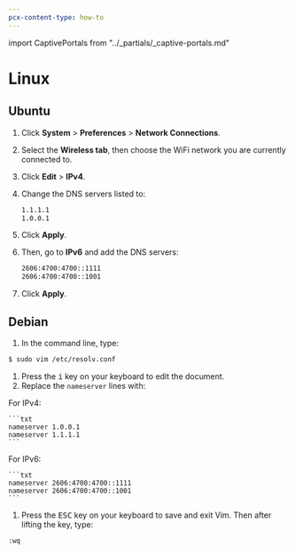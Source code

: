 ```yaml
---
pcx-content-type: how-to
---
```


import CaptivePortals from "../_partials/_captive-portals.md"

# Linux

## Ubuntu

1. Click **System** > **Preferences** > **Network Connections**.
1. Select the **Wireless tab**, then choose the WiFi network you are currently connected to.
1. Click **Edit** > **IPv4**.
1. Change the DNS servers listed to:

    ```txt
    1.1.1.1
    1.0.0.1
    ```

1. Click **Apply**.
1. Then, go to **IPv6** and add the DNS servers:

    ```txt
    2606:4700:4700::1111
    2606:4700:4700::1001
    ```

1. Click **Apply**.

## Debian

1. In the command line, type:

  ```sh
  $ sudo vim /etc/resolv.conf
  ```

1. Press the <kbd>i</kbd> key on your keyboard to edit the document.
1. Replace the `nameserver` lines with:

  For IPv4:

    ```txt
    nameserver 1.0.0.1
    nameserver 1.1.1.1
    ```

  For IPv6:

    ```txt
    nameserver 2606:4700:4700::1111
    nameserver 2606:4700:4700::1001
    ```

1. Press the <kbd>ESC</kbd> key on your keyboard to save and exit Vim. Then after lifting the key, type:

```
:wq
```

<CaptivePortals/>